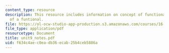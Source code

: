 ```yaml
---
content_type: resource
description: This resource includes information on concept of functional, and extremum
  of a funtional.
file: https://ol-ocw-studio-app-production.s3.amazonaws.com/courses/16-21-techniques-for-structural-analysis-and-design-spring-2005/f634c4aec0eadb36ecab25b4ceb5886a_unit9_notes.pdf
file_type: application/pdf
resourcetype: Document
title: unit9_notes.pdf
uid: f634c4ae-c0ea-db36-ecab-25b4ceb5886a
---
```

